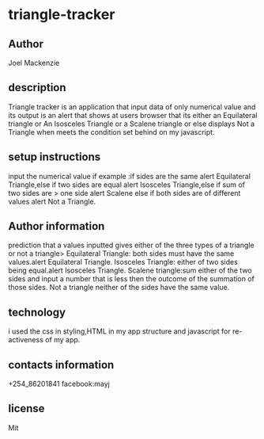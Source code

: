 # triangle-tracker

## Author

Joel Mackenzie

## description

Triangle tracker is an application that input data of only numerical value and its output is an alert that shows at users browser that its either an Equilateral triangle or An Isosceles Triangle or a Scalene triangle or else displays Not a Triangle when meets the condition set behind on my javascript.

## setup instructions
input the numerical value if example :if sides are the same alert Equilateral Triangle,else if two sides are equal alert Isosceles Triangle,else if sum of two sides are > one side alert Scalene else if both sides are of different values alert Not a Triangle.

## Author information

prediction that a values inputted gives either of the three types of a triangle or not a triangle>
Equilateral Triangle:
 both sides must have the  same values.alert Equilateral Triangle.
Isosceles Triangle:
either of two sides being equal.alert Isosceles Triangle.
Scalene triangle:sum either of the two sides and input a number that is less then the outcome of the summation of those sides.
Not a triangle
neither of the sides have the same value.

## technology

i used the css in styling,HTML in my app structure and javascript for re-activeness of my app.

## contacts information

+254_86201841
facebook:mayj

## license

Mit
